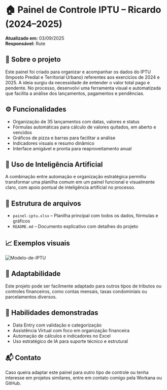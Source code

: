 # 🏠 Painel de Controle IPTU – Ricardo (2024–2025)

**Atualizado em:** 03/09/2025  
**Responsável:** Rute

## 📌 Sobre o projeto

Este painel foi criado para organizar e acompanhar os dados do IPTU (Imposto Predial e Territorial Urbano) referentes aos exercícios de 2024 e 2025. A ideia surgiu da necessidade de entender o valor total pago e pendente. No processo, desenvolvi uma ferramenta visual e automatizada que facilita a análise dos lançamentos, pagamentos e pendências.

## ⚙️ Funcionalidades

- Organização de 35 lançamentos com datas, valores e status  
- Fórmulas automáticas para cálculo de valores quitados, em aberto e vencidos  
- Gráficos de pizza e barras para facilitar a análise  
- Indicadores visuais e resumo dinâmico  
- Interface amigável e pronta para reaproveitamento anual

## 🧠 Uso de Inteligência Artificial

A combinação entre automação e organização estratégica permitiu transformar uma planilha comum em um painel funcional e visualmente claro, com apoio pontual de inteligência artificial no processo.

## 📁 Estrutura de arquivos

- `painel-iptu.xlsx` – Planilha principal com todos os dados, fórmulas e gráficos  
- `README.md` – Documento explicativo com detalhes do projeto

## 📈 Exemplos visuais

![Modelo-de-IPTU](https://github.com/user-attachments/assets/b3a4d1f2-33c2-43e0-b0a5-eaf715a07c71)

## 🔄 Adaptabilidade

Este projeto pode ser facilmente adaptado para outros tipos de tributos ou controles financeiros, como contas mensais, taxas condominiais ou parcelamentos diversos.

## 🧩 Habilidades demonstradas

- Data Entry com validação e categorização  
- Assistência Virtual com foco em organização financeira  
- Automação de cálculos e indicadores no Excel  
- Uso estratégico de IA para suporte técnico e estrutural

## 📬 Contato

Caso queira adaptar este painel para outro tipo de controle ou tenha interesse em projetos similares, entre em contato comigo pela Workana ou GitHub.
